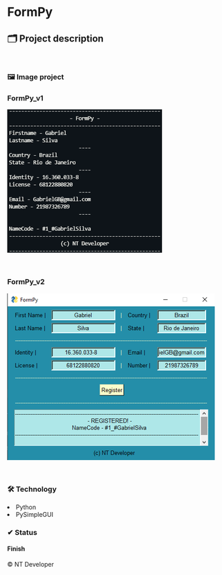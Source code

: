 # FormPy

## 🗂 Project description

<p>
	
</p>

<br>

### 🖼 Image project

### FormPy_v1
![FormPy_v1](/Img/FormPy_v1.png)

<br>

### FormPy_v2
![FormPy_v2](/Img/FormPy_v2.png)

<br>

### 🛠 Technology

<li> Python
<li> PySimpleGUI

<br>

### ✔ Status

<h4>Finish</h4>

<footer>&copy; NT Developer</footer>
